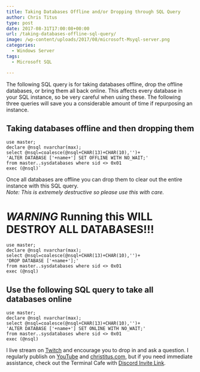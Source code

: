 ```yaml
---
title: Taking Databases Offline and/or Dropping through SQL Query
author: Chris Titus
type: post
date: 2017-08-31T17:00:08+00:00
url: /taking-databases-offline-sql-query/
image: /wp-content/uploads/2017/08/microsoft-Msyql-server.png
categories:
  - Windows Server
tags:
  - Microsoft SQL

---
```

The following SQL query is for taking databases offline, drop the offline databases, or bring them all back online. This affects every database in your SQL instance, so be very careful when using these. The following three queries will save you a considerable amount of time if repurposing an instance.<!--more-->

## Taking databases offline and then dropping them

```
use master;
declare @nsql nvarchar(max);
select @nsql=coalesce(@nsql+CHAR(13)+CHAR(10),'')+
'ALTER DATABASE ['+name+'] SET OFFLINE WITH NO_WAIT;'
from master..sysdatabases where sid <> 0x01
exec (@nsql)`
```
Once all databases are offline you can drop them to clear out the entire instance with this SQL query.  
_Note: This is extremely destructive so please use this with care._
# *WARNING* Running this WILL DESTROY ALL DATABASES!!!
```
use master;
declare @nsql nvarchar(max);
select @nsql=coalesce(@nsql+CHAR(13)+CHAR(10),'')+
'DROP DATABASE ['+name+'];'
from master..sysdatabases where sid <> 0x01
exec (@nsql)
```

## Use the following SQL query to take all databases online

```
use master;
declare @nsql nvarchar(max);
select @nsql=coalesce(@nsql+CHAR(13)+CHAR(10),'')+
'ALTER DATABASE ['+name+'] SET ONLINE WITH NO_WAIT;'
from master..sysdatabases where sid <> 0x01
exec (@nsql)
```

I live stream on [Twitch][1] and encourage you to drop in and ask a question. I regularly publish on [YouTube][2] and [christitus.com][3], but if you need immediate assistance, check out the Terminal Cafe with [Discord Invite Link][4].

 [1]: https://twitch.tv/christitustech
 [2]: https://www.youtube.com/c/ChrisTitusTech
 [3]: https://www.christitus.com/
 [4]: https://www.christitus.com/discord
